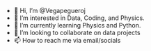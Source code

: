 - 👋 Hi, I’m @Vegapegueroj
- 👀 I’m interested in Data, Coding, and Physics.
- 🌱 I’m currently learning Physics and Python.
- 💞️ I’m looking to collaborate on data projects
- 📫 How to reach me via email/socials

<!---
Vegapegueroj/Vegapegueroj is a ✨ special ✨ repository because its `README.md` (this file) appears on your GitHub profile.
You can click the Preview link to take a look at your changes.
--->
